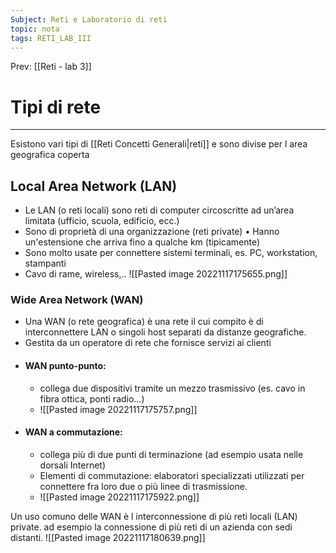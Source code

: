 ```yaml
---
Subject: Reti e Laboratorio di reti
topic: nota
tags: RETI_LAB_III
---
```


Prev: [[Reti - lab 3]]

# Tipi di rete
---
Esistono vari tipi di [[Reti Concetti Generali|reti]] e sono divise per l area geografica coperta 

## Local Area Network (LAN)
- Le LAN (o reti locali) sono reti di computer circoscritte ad un’area limitata (ufficio, scuola, edificio, ecc.)
-  Sono di proprietà di una organizzazione (reti private) • Hanno un'estensione che arriva fino a qualche km (tipicamente) 
- Sono molto usate per connettere sistemi terminali, es. PC, workstation, stampanti 
- Cavo di rame, wireless,..
![[Pasted image 20221117175655.png]]
### Wide Area Network (WAN)
- Una WAN (o rete geografica) è una rete il cui compito è di interconnettere LAN o singoli host separati da distanze geografiche.
- Gestita da un operatore di rete che fornisce servizi ai clienti
- #### WAN punto-punto:
	- collega due dispositivi tramite un mezzo trasmissivo (es. cavo in fibra ottica, ponti radio…)
	- ![[Pasted image 20221117175757.png]]
- #### WAN a commutazione:
	- collega più di due punti di terminazione (ad esempio usata nelle dorsali Internet) 
	- Elementi di commutazione: elaboratori specializzati utilizzati per connettere fra loro due o più linee di trasmissione.
	- ![[Pasted image 20221117175922.png]]

Un uso comuno delle WAN è l interconnessione di più reti locali (LAN) private. ad esempio la connessione di più reti di un azienda con sedi distanti.
![[Pasted image 20221117180639.png]]
